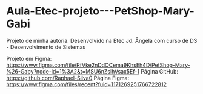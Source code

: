 # Aula-Etec-projeto---PetShop-Mary-Gabi
Projeto de minha autoria. Desenvolvido na Etec Jd. Ângela com curso de DS - Desenvolvimento de Sistemas

Projeto em Figma: https://www.figma.com/file/RfVke2nDdOCema9KhsEh4D/PetShop-Mary-%26-Gaby?node-id=1%3A2&t=MSU6nZsihVsax5Ef-1
Página GitHub: https://github.com/Raphael-Silva0
Página Figma: https://www.figma.com/files/recent?fuid=1171269251766722812
